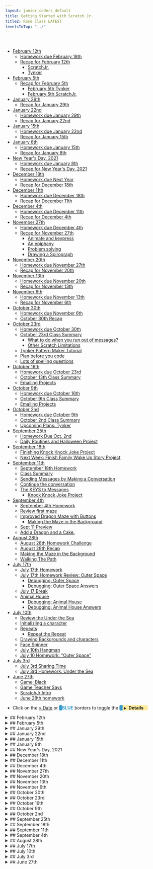 ```yaml
---
layout: junior_coders_default
title: Getting Started with Scratch Jr.
title2: Rose Class LATEST
levelsToTop: "../"
---
```


<!-- 
- [ ] Proceed to [Archives](./a_mon0500pm-Archives.html) 》 
- [ ] {: style="float: right;"}
- [ ] -->

<br clear="both">

<div id="toc">

* [February 12th](#february-12th)
  * [Homework due February 19th](#homework-due-february-19th)
  * [Recap for February 12th](#recap-for-february-12th)
    * [ScratchJr.](#scratchjr)
    * [Tynker](#tynker)
* [February 5th](#february-5th)
  * [Recap for February 5th](#recap-for-february-5th)
    * [February 5th Tynker](#february-5th-tynker)
    * [February 5th ScratchJr.](#february-5th-scratchjr)
* [January 29th](#january-29th)
  * [Recap for January 29th](#recap-for-january-29th)
* [January 22nd](#january-22nd)
  * [Homework due January 29th](#homework-due-january-29th)
  * [Recap for January 22nd](#recap-for-january-22nd)
* [January 15th](#january-15th)
  * [Homework due January 22nd](#homework-due-january-22nd)
  * [Recap for January 15th](#recap-for-january-15th)
* [January 8th](#january-8th)
  * [Homework due January 15th](#homework-due-january-15th)
  * [Recap for January 8th](#recap-for-january-8th)
* [New Year's Day, 2021](#new-years-day-2021)
  * [Homework due January 8th](#homework-due-january-8th)
  * [Recap for New Year's Day, 2021](#recap-for-new-years-day-2021)
* [December 18th](#december-18th)
  * [Homework due Next Year](#homework-due-next-year)
  * [Recap for December 18th](#recap-for-december-18th)
* [December 11th](#december-11th)
  * [Homework due December 18th](#homework-due-december-18th)
  * [Recap for December 11th](#recap-for-december-11th)
* [December 4th](#december-4th)
  * [Homework due December 11th](#homework-due-december-11th)
  * [Recap for December 4th](#recap-for-december-4th)
* [November 27th](#november-27th)
  * [Homework due December 4th](#homework-due-december-4th)
  * [Recap for November 27th](#recap-for-november-27th)
    * [Animate and keypress](#animate-and-keypress)
    * [An epiphany](#an-epiphany)
    * [Problem solving](#problem-solving)
    * [Drawing a Spirograph](#drawing-a-spirograph)
* [November 20th](#november-20th)
  * [Homework due November 27th](#homework-due-november-27th)
  * [Recap for November 20th](#recap-for-november-20th)
* [November 13th](#november-13th)
  * [Homework due November 20th](#homework-due-november-20th)
  * [Recap for November 13th](#recap-for-november-13th)
* [November 6th](#november-6th)
  * [Homework due November 13th](#homework-due-november-13th)
  * [Recap for November 6th](#recap-for-november-6th)
* [October 30th](#october-30th)
  * [Homework due November 6th](#homework-due-november-6th)
  * [October 30th Recap](#october-30th-recap)
* [October 23rd](#october-23rd)
  * [Homework due October 30th](#homework-due-october-30th)
  * [October 23rd Class Summary](#october-23rd-class-summary)
    * [What to do when you run out of messages?](#what-to-do-when-you-run-out-of-messages)
    * [Other Scratch Limitations](#other-scratch-limitations)
  * [Tynker Pattern Maker Tutorial](#tynker-pattern-maker-tutorial)
  * [Plan before you code](#plan-before-you-code)
  * [Lots of spelling questions](#lots-of-spelling-questions)
* [October 16th](#october-16th)
  * [Homework due October 23rd](#homework-due-october-23rd)
  * [October 13th Class Summary](#october-13th-class-summary)
  * [Emailing Projects](#emailing-projects)
* [October 9th](#october-9th)
  * [Homework due October 16th](#homework-due-october-16th)
  * [October 9th Class Summary](#october-9th-class-summary)
  * [Emailing Projects](#emailing-projects-1)
* [October 2nd](#october-2nd)
  * [Homework due October 9th](#homework-due-october-9th)
  * [October 2nd Class Summary](#october-2nd-class-summary)
  * [Upcoming Plans: Tynker](#upcoming-plans-tynker)
* [September 25th](#september-25th)
  * [Homework Due Oct. 2nd](#homework-due-oct-2nd)
  * [Daily Routines and Halloween Project](#daily-routines-and-halloween-project)
* [September 18th](#september-18th)
  * [Finishing Knock Knock Joke Project](#finishing-knock-knock-joke-project)
  * [Next Week: Finish Family Wake Up Story Project](#next-week-finish-family-wake-up-story-project)
* [September 11th](#september-11th)
  * [September 18th Homework](#september-18th-homework)
  * [Class Summary](#class-summary)
  * [Sending Messages by Making a Conversation](#sending-messages-by-making-a-conversation)
  * [Continue the conversation](#continue-the-conversation)
  * [The KEYS to Messages](#the-keys-to-messages)
    * [Knock Knock Joke Project](#knock-knock-joke-project)
* [September 4th](#september-4th)
  * [September 4th Homework](#september-4th-homework)
  * [Review first maze](#review-first-maze)
  * [Improved Dragon Maze with Buttons](#improved-dragon-maze-with-buttons)
    * [Making the Maze in the Background](#making-the-maze-in-the-background)
  * [Sept 11 Preview](#sept-11-preview)
  * [Add a Dragon and a Cake.](#add-a-dragon-and-a-cake)
* [August 28th](#august-28th)
  * [August 28th Homework Challenge](#august-28th-homework-challenge)
  * [August 28th Recap](#august-28th-recap)
  * [Making the Maze in the Background](#making-the-maze-in-the-background-1)
  * [Walking The Path](#walking-the-path)
* [July 17th](#july-17th)
  * [July 17th Homework](#july-17th-homework)
  * [July 17th Homework Review: Outer Space](#july-17th-homework-review-outer-space)
    * [Debugging: Outer Space](#debugging-outer-space)
    * [Debugging: Outer Space Answers](#debugging-outer-space-answers)
  * [July 17 Break](#july-17-break)
  * [Animal House](#animal-house)
    * [Debugging: Animal House](#debugging-animal-house)
    * [Debugging: Animal House Answers](#debugging-animal-house-answers)
* [July 10th](#july-10th)
  * [Review the Under the Sea](#review-the-under-the-sea)
  * [Initializiing a character](#initializiing-a-character)
  * [Repeats](#repeats)
    * [Repeat the Repeat](#repeat-the-repeat)
  * [Drawing Backgrounds and characters](#drawing-backgrounds-and-characters)
  * [Face Spinner](#face-spinner)
  * [July 10th Hangman](#july-10th-hangman)
  * [July 10 Homework: "Outer Space"](#july-10-homework-outer-space)
* [July 3rd](#july-3rd)
  * [July 3rd Sharing Time](#july-3rd-sharing-time)
  * [July 3rd Homework: Under the Sea](#july-3rd-homework-under-the-sea)
* [June 27th](#june-27th)
  * [Game: Black](#game-black)
  * [Game Teacher Says](#game-teacher-says)
  * [ScratchJr Intro](#scratchjr-intro)
  * [June 28th homework](#june-28th-homework)

</div>

-   Click on the [> Date]() or <span style="color: #3399cc;  border-left: 9px solid #3399cc!important;border-radius: 4px 4px; font-weight: bold">BLUE</span> borders to toggle the <span style="background-color:#ffeca0; border-left: 10px solid #3399cc !important;border-radius: 4px 4px;"><b> &nbsp;<span style="font-size: 70%">▶︎</span>&nbsp;&nbsp;Details&nbsp;&nbsp;&nbsp;&nbsp;</b></span>



<details markdown=1>
<summary markdown=1>## February 12th
</summary>

## February 12th

### Homework due February 19th

Keep working on knock knock jokes.

### Recap for February 12th

Today I taught kids about [Knock Knock Jokes](../lessons/KnockKnockJokes.html) and [Bad Jokes](../lessons/JokesForBadJokes.html) 


#### ScratchJr.

For the ScratchJr. kids, I showed them this project, and then they worked to create it themselves. They then added their own screens with more jokes.

This is the joke I started with. Notice the color of the [**Send and Receive Blocks**{: style="color: darkgreen;background-color: yellow"}]. 

A: [**Green Flag**{: style="color: darkgreen;background-color: yellow"}] Knock Knock [**Send ORANGE**{: style="color: orange;background-color: yellow"}]
<br>B: [**Receive ORANGE**{: style="color: orange;background-color: yellow"}] Who's there? [**Send BLUE**{: style="color: blue;background-color: yellow"}]

A: [**Receive BLUE**{: style="color: blue;background-color: yellow"}] Wooden Shoe [**Send GREEN**{: style="color: green;background-color: yellow"}]
<br>B: [**Receive GREEN**{: style="color: green;background-color: yellow"}] Wooden Shoe who? [**Send PURPLE**{: style="color: purple;background-color: yellow"}]

A: [**Receive PURPLE**{: style="color: purple;background-color: yellow"}] Wooden Shoe like me to tell you another joke? 
<br />&nbsp;&nbsp;&nbsp;&nbsp;&nbsp;= *(Wouldn't you like me to tell you another joke?.)*

Here is what the code looks like for A in ScratchJr. 

![Knock Knock Jokes](https://i.imgur.com/KfBCiVd.jpg){: .jsgif}

And how it looks when running:

![Knock Knock Jokes ](https://i.imgur.com/rHDO8RZ.gif){: .jsgif}

#### Tynker 

For the tynker group, I did the same joke and basic project. We used different blocks though. Here is the first (Germy) actor's code:

![Imgur](https://i.imgur.com/tnZ34QJ.png){: .jsgif}

This is what the final project will look like.

<iframe width="100%" height="408" src="//www.tynker.com/ide/embedded?p=602608f13fa97e46070d6e5f&controls=true&autostart=false" frameborder="0" allowfullscreen></iframe>{: .jsgif}

The kids started working on it but it was a bit more difficult that in ScratchJr. We'll work on it some more next week.
</details>


<details markdown=1>
<summary markdown=1>## February 5th
</summary>

## February 5th

### Recap for February 5th

#### February 5th Tynker

Tutorials
  : One student started out on tutorials but then decided to try the cake decorating project. In the project there are various kinds of icing we can put on a cake. We walked through the code step by step together for the first few types of icing. She was very focused and learned a lot. By the time we were done she was able to code new icing by herself and her homework is to finish the project.

Fruit Frog
  : One student spent her time exploring various projects tutorials. Some of them needed explanation and I sat with her to show her what was involved. One of the projects she did was "Fruit Frog" where a frog prince eats fruit with its tongue. She changed the frog to a lizard, but had to add some code to make the lizard show up and be the right size.

![Imgur](https://i.imgur.com/Dfucwx2.png){: .jsgif}

<iframe width="100%" height="408" src="//www.tynker.com/ide/embedded?p=601cf9ba6b35d11ad000957e&controls=true&autostart=false" frameborder="0" allowfullscreen></iframe>
{: .jsgif}


"walking guy" Game
  : One student continued working on her "walking guy" Game. She needed a little help figuring out how to add a new character. She really enjoyed trying to make the fairy escape from all the villains.
  
#### February 5th ScratchJr. 

Race to the Finish
  : Today's ScratchJr. project was a variation of the race to the finish project. This served as a gentle introduction to using messages and making buttons. They both make a lot of progress but had a bit to finish for homework.
  
![Screen 1 of Race to the Finish](./scratchProjects/Images/Y1R25RaceToTheFinish/Story/Y1R25RacetotheFinish.gif "Screen 1 of Race to the Finish"){: .jsgif}

![Screen 2 of Race to the Finish](./scratchProjects/Images/Y1R25RaceToTheFinish/Game/Y1R25RacetotheFinishGame.gif "Screen 2 of Race to the Finish"){: .jsgif} 


</details>


<details markdown=1>
<summary markdown=1>## January 29th
</summary>

## January 29th


### Recap for January 29th

Technical problems

  : Today class was a bit hectic. Some students have been using new computers and some still have some technical problems with them, such as logging in a getting internet. We also had a trial student.

ScratchJr.
  : Today's project was an animate your name project. Kids did a great job with it. They added their own name or other word as characters and created movements with both the green flag and for touch actions.

{% include giphy.html link="https://media.giphy.com/media/2XTcSuvEVm8vnnax17/" %} 

{% include giphy.html link="https://media.giphy.com/media/DuIY2c4LLWB7OQZN4z/" %} 


Tutorials
  : Some students are still working on tutorials. Using loops is still challenging, so we worked together on that. 


Walking Guy
  : One student discovered how to make a basic Platformer game and explored making different characters.

Peep Nature Walk
  : A student came up with a story about going shopping Peep Nature Walk. Today she worked mostly on deciding the layouts and actors and she drew a basic background for the store and we ended at the point where we could begin adding this to her project.


</details>


<details markdown=1>
<summary markdown=1>## January 22nd
</summary>

## January 22nd

### Homework due January 29th

### Recap for January 22nd


ScratchJr.
  : We looked at some sample projects, and students copied and modified the projects.
  : For example, an aquarium with various fish that moved in various ways. The student worked carefully to make two characters move in sync. 
  : Another student used the touch block to make the player choose between two different levels. 

Cake Decorator
  : Student worked on a cake decorator project. This ```when actor clicked :: events hat ```{: .msb}  block selects the icing to put on the cake by changing the "stamper" costume. The student wanted to be able to unselect the icing, which involved a bit of complicated code. To get a little more understanding of if statements, the student continued working on some releavant Barbie tutorials.

![Imgur](https://i.imgur.com/qAkHe4F.png){: .jsgif}

Christmas Project
  : Work continued on the Christmas Project. The student learned how to make say blocks a little more interesting.

![Imgur](https://i.imgur.com/jM9OJIg.png){: .jsgif}

Peep Nature Walk
  : Another student explored a couple of projects. Then she worked a bit on the Peep nature walk project. She changed the appearance one on of the characters, and her homework is to make a plan to continue the story.

![Imgur](https://i.imgur.com/hEeM8SV.png){: .jsgif}

</details>

<details markdown=1>
<summary markdown=1>## January 15th
</summary>

## January 15th

### Homework due January 22nd

### Recap for January 15th

New Students and ScratchJr.
  : Two students joined our class today, and we continued with the introduction to ScratchJr from their trial lesson. We reviewed their homework project, and then did a basic review of the purple, green and orange blocks. At this point I challenged them to explore freely what they could do with the blocks they knew at this point, and this is their homework for next week. In class one project was notable for making three characters move together in unison and stopping at the edge of the screen. 

{% include giphy.html link="https://media.giphy.com/media/FiuZiSeoLwol7qoqY9/" %} 

Knock Knock Jokes
  : After doing many tutorials in Tynker, one girl started to work on a basic project, a knock knock joke project. She decided she wanted to change the stock actor the project came with, and got very excited at all the characters, especially the mermaids, that are available in the media library. After exploring this for a while she asked if we could make the Mermaid King's flippers move as if he were swimming. This is actually hard to do in Tynker, but I walked through the simple cut, paste, and rotate actions that are part of partially creating that effect. She also made some other modifications to the Mermaid King, like changing the color of his sword.

Tutorials
  : Lastly, another student worked independently on finishing up the Barbie Pets Tutorial, and continuing on a Christmas-themed project. She had a small question about one section of the tutorial, but eventually got it. The ability to work independently is a sign of increased confidence and mastery.



</details>


<details>
<summary>## January 8th
</summary>

## January 8th

### Homework due January 15th

Keep working on tutorials or projects

### Recap for January 8th


Kids were very motivated today, and worked hard.

Tutorials
  : Barbie tutorials are a lot of fun. One child worked very hard on a barbie pet tutorial. One challenge she had was understanding repeat blocks. Instead of walking then jumping then walking then jumping then walking then jumping, we can just repeat the walk-jump three times. I used some playing cards to map out the differences, and suddenly, "click", she got it. It's a big step, because loops are, of course, a central concept in coding. 
  
  : The student then went on to create a new project and created  characters. C
  
  : Another student also working through tutorials had some issues using the trackpad on her new computer. Using the trackpad is  probably worth a lesson, and maybe I will spend some time on it next week.

Making characters bigger. 
  : Several students asked about how to make Smaller too.  
  
Birthday card
  : Lastly, one student Lucy made a birthday card for her mom that came out really well. Based on a tutorial project, she changed the background, and the costumes of various characters, including drawing her own birthday present, and recording a birthday song. We also worked together to make the present hop along the bottom of the screen. We used some of the ideas from last class about x and y position to figure out where the present would glide to to make it look like it was jumping. This included working out how many times it would jump to get across the screen, and how to jump back to the other side. Of course, I made a **classic mistake** of forgetting that the x and y position change after each step, so I have to calculate the **relative** position, but the exercise was worth it. Here is the final project:

<iframe width="100%" height="408" src="//www.tynker.com/ide/embedded?p=5ff8069b2220644dd30ca6fa&controls=true&autostart=false" frameborder="0" allowfullscreen></iframe>

Here is the code for the jumping birthday present.

![jumping birthday present](https://i.imgur.com/3iEIdJq.jpg){: .jsgif}

</details>


<details>
<summary>## New Year's Day, 2021
</summary>

## New Year's Day, 2021

### Homework due January 8th

Keep working on your individual projects. 

### Recap for New Year's Day, 2021

Today, instead of working on individual projects, we worked on a basic tutorial that leads to a keyboard-based game. The tutorial focuses on:

x, y, and positive and negative numbers,
  : because these a core concepts, we spent a lot of time learning about the four quadrants, and how to tell where an actor or the mouse is.

"go to" versus "glide"
  : go to magically transports the actor to the new position, "glide" moves through the intervening space.


<iframe width="660" height="408" src="//www.tynker.com/ide/embedded?p=5fe9dd92fc762c07fc1acfd0&controls=true&autostart=false" frameborder="0" allowfullscreen></iframe>
{: .jsgif }

<https://www.tynker.com/play/block-heads-version-2-partially-completed/5fe9dd92fc762c07fc1acfd0-788525XlWhzbbxd4ml.IpdPRLJ3Xsk>


In the games, kids collect coins by moving or gliding the actor to places in different quadrants. Once they understood the concepts above, they have to code the correct blocks. The only way to collect some blocks is by gliding, and others they need "go to" for. They also have to work out which position is in which quadrant. 

At first, these mathematical ideas are a bit challenging, but once they could see how it played in a real game they really understood it, and were able to work out the correct blocks all by themselves. A job well done!!

</details>


<details>
<summary>## December 18th
</summary>

## December 18th

### Homework due Next Year

Keep working on your project and MAKE A PLAN!!!

### Recap for December 18th

Naturally the theme this week was Christmas. We learned how to use google to find good images, this time of a bed fit for a princess. After finding a magnificent example, we learned how to import it into our project, and began our plan out what the story would be. 

<iframe width="660" height="408" src="//www.tynker.com/ide/embedded?p=5fdc68d5bf47275f677baa24&controls=true&autostart=false" frameborder="0" allowfullscreen></iframe>
{: .jsgif }

The other student thought about her story. She had a basic story. This is enough to start with. 

Next time I will try to talk more about planning: 

Who are the characters?
  : Give them names

What do they look like? 
  : Color, shape, size, clothes, and so on

What clothes and expression do they have?
  : Make a rough drawing.
  : Will you use a drawing, the character builder, a photograph?

What objects are there? 
  : Again, draw them. Even a simple drawing is enough.

What is the stage or other locations?
  : You will need one stage costume for each

What happens? How will you show this action?
  : Movement, color, shape, size, sound?

Who says what, in what order? 
  : When do they say it?

Who moves and where?
  : When, why? How will you show it?

</details>


<details>
<summary>## December 11th
</summary>

## December 11th

### Homework due December 18th

Complete the Barbie Tutorial

### Recap for December 11th

Only one student today. We worked mostly on mastering the Image Editor. The stamp tool and paint bucket tools were especially fun. 

![cupcake](https://i.imgur.com/Pwd7hb5.jpg){: .jsgif}

These tools are sometimes not intuitive, and can react slowly or inconsistently. It takes some practice to be able to use them to get desired results, and sometimes the best way to learn is just experiment with it. I also demonstrated how to make a basic animation from several images in sequence. 

After that the student started in on the Barbie Hour of Code project that just became available on Tynker this month. The project is easy but cute, and the student seemed to enjoy it and be able to do it without much assistance despite a difference in language. The final part was left as homework.

We finished up with a few games of hangman. Even if kids have some English proficiency, if they learned English as a second language some basic skills such as vocabulary, writing characters correctly, pronunciation,  or spelling tricks can have gaps, and the way we play hangman is modified to help support these. 

</details>

<details>
<summary>## December 4th
</summary>

## December 4th

### Homework due December 11th

The homework is keep revising your projects. What happens when you press a key? What happens when you click a character? Can you use random numbers to make it interesting?


### Recap for December 4th


Today kids worked mostly on their own projects. 

1. **Animating a story with key presses**

The when key pressed block makes something happen when a key is pressed.

When the right arrow key is pressed, the character moves right. 


![when up arrow pressed](https://i.imgur.com/Lxd4eMv.png)
{: .jsgif}


We used this to make the character do different animations (dance, attack, fall down) when the key was pressed. This allowed the character to act out a story by pressing different keys. 

2. **When actor clicked**

Another way to make things happen is when the actor is clicked. In this project, clicking the 2nd robot makes him jump up. For next week, make him come down, and make the other actors move as well.


![when actor clicked](https://i.imgur.com/CT2uXrk.png)
{: .jsgif}

3. **Funny Circles**

Continuing on the idea of drawing circles, one student played with changing the pen color and pen size using random values. This created some cool effects.

![when making funny circles](https://i.imgur.com/M9MczGH.png)
{: .jsgif}

</details>


<details>
<summary>## November 27th

</summary>

## November 27th


### Homework due December 4th

Students received individual assignments such as plan out your story, or keep working on adding keypress actions, or keep paying with the spirograph.

### Recap for November 27th

#### Animate and keypress

Starting with last week's move and animate project, we worked on understanding some basic blocks: 

* Making character move with keypress. This included how to use the animate button.

![using keys](https://i.imgur.com/iBrDpPn.png)
{: .jsgif}

* Using the move by block to move a character around the screen. We worked understanding what the x and y values should be:

![moveby and animate](https://i.imgur.com/OCGGgOm.png)
{: .jsgif}

For example, to move 300 steps in various directions:

Up
: y=300

Down
: y=300

Left
: x=-300

Right
: x=300

#### An epiphany

Using animate was a lot of fun. For one student, after a bit of experimentation there was a bit of an epiphany: the various actions became a mini story. Another character was added, more fun with the character editor. The challenge for next week will be to put all these actions together in sequence to tell the story. 

#### Problem solving 

A bit of problem solving: The character is facing in wrong direction at first. 

Answer:

![point in direction](https://i.imgur.com/qaxUrIt.png)
{: .jsgif}

#### Drawing a Spirograph

Another student began working on variations of a spirograph. This shows some stages of what we did.

<iframe width="660" height="408" src="//www.tynker.com/ide/embedded?p=5fc13992f06e0306d63a6115&controls=false&autostart=false" frameborder="0" allowfullscreen></iframe>
{: .jsgif}


The key blocks are a repeat loop and a turn. We then varied this by changing the color to make a rainbow, and then by adding some random values. We explored varying the values and seeing what happened. For example:

![randomized circle
](https://i.imgur.com/KaSBt6U.png)


or:

![another randomized circle](https://i.imgur.com/VHsbOwk.png)


</details>


<details>
<summary>## November 20th
</summary>

## November 20th

### Homework due November 27th

Keep working on your flying project.

### Recap for November 20th

Today we worked on our first Tynker Project together. A lot of time was learning to navigate Tynker, such as finding the dashboard, opening projects, and so on.

We learned how to share projects with each other and sending messages to each other. I used this to send a student some blocks to use in her projects. In addition to being fun, this is a handy way for me to be able to help students with their projects in real time.


You can sees what the project will be on the first screen of this video:

<iframe width="660" height="408" src="//www.tynker.com/ide/embedded?p=5fb857b532cb6a2dcb3be2f7&controls=false&autostart=false" frameborder="0" allowfullscreen></iframe>
{: .jsgif}

[Direct link (be sure to **login** and save)](https://www.tynker.com/ide/?p=5fb857b532cb6a2dcb3be2f7)

We use this block set to move the character around:

![](https://i.imgur.com/c9PFvn9.png)
{: .jsgif}

The move by block do the motion, the animate and wait blocks animate the character. The wait for blocks are required. They also make sure the movement finishes before the next one is done.

Next week we might use functions and ask blocks to make the project more interesting. See Level 2 to see how it could work.

</details>

<details>
<summary>## November 13th
</summary>

## November 13th

### Homework due November 20th

Play in Tynker and get used to the interface. 

### Recap for November 13th
Today we worked on a final ScratchJr. project. We made a basic video game, that involved the idea of a hero, and obstacle, and a collision. These concepts will help us in Tynker.

The project was very simple: 

* A moving obstacle and code for its movement. At first the character just moved in one direction, but then we added crazy movements. This is the fun part of the project. 
* A main character the player controls
* Buttons to control the main character. As above we made the movements a bit crazy and unpredictable.
* Code to say what happens when character and obstacle collide, like playing a sound. What kind of game it is depends on this. Maybe the goal is to hit the obstacle, or maybe it is to avoid the obstacle.

The kids went through it like pros! 

Then we moved onto Tynker as a class. My main goal was to give an overview of the interface (the UX). The key point was to get everyone to find the classroom page so they could see the tutorials and class assignments. We also covered how to:

* Open a project
* Give a project a name
* Change a character's appearance
* Share a project in the stream. 

This was a quick overview, but this will become second nature soon enough. 

</details>

<details>
<summary>## November 6th
</summary>

## November 6th

### Homework due November 13th

The homework is continue what you can. If you are starting Tynker, I suggest doing the "Programming 100" and "Barbie" activities that you can see by choosing "Friday and Monday Tynker Class" on your dashboard. [This link may go there directly](https://www.tynker.com/dashboard/student/#/my-classes/). 

### Recap for November 6th

This week we finished the outstanding ScratchJr Projects. I have been impressed with how diligent and patient the kids have been. 

By the end of the class all the students were ready to or had started on Tynker. Kids are mostly able to do the exercises but need some help reading and understanding the instructions at first. Also, there were some technical difficulties with Tynker related to scrolling on certain ipads, though some don't have the problem. This is a problem on Tynker's end that I need to troubleshoot. 

For this reason, next week, instead of working individually, we will work as a group on doing the tutorials. 

Tynker has pros and cons. The pros are that:

* The quality of the graphics is much better.
* It has capabilities that scratch and scratch junior doesn't have, such are ready-made tools for Mario type and other games. 
* This means students can make more satisfying and realistic games and projects.
* It still has all the capabilities tha scratch/scratchjr have
* I can follow student progress more easily, including giving help in real | times: 1

Some of the cons:

* A bit of a learning curve. It is a new interface, and is less visual than scratchjr.
* Not as well documented. The positive view is that this encourages experimentation.
* Some bugs, quirks, and compatibility issues. In the long run these should be minor problems (I hope).

Since this is a transition, there will be some bumps, but I am confident about the end goal of the journey. Hang in there!!


</details>


<details>
<summary>## October 30th
</summary>

## October 30th

### Homework due November 6th

The homework this week is have fun! Play with ScratchJr. or Tynker and see if you can discover new things. 

### October 30th Recap

Only two kids today. At first they continued working on ScratchJr. As per last week, we ran up against some of the limitations of scratch, and got a chance to work on problem solving strategies. 

For example, sometimes we end up with parallel actions both having send message blocks. This can make the action jerky because the message is sent twice.

![](https://i.imgur.com/O8xdpS4.jpg){: height="200px" style="width:auto!important" .jsgif }

We discovered using only one message block on the longest one let the program run smoothly.

![](https://i.imgur.com/GXR3d6t.jpg){: height="200px" style="width:auto!important" .jsgif }

Also, what can we do when the text in a text bubble has too many characters? We worked through how to figure out how many characters the bubble can hold and how to split it up into separate messages. 

Sometimes students get frustrated when things don't work as quickly or the way they expect. The limitation could be in the software or in the hardware, like a touch screen or mouse not working the way we would like. But having problem solving strategies can give students some control over the situation and help build patience and reduce frustration. 

I offered Tynker as an option for the kids, which doesn't have some of ScratchJr.'s limitations. One student took me up on it and made great progress on the tutorials. I always encourage students to go at their own pace and follow their own interests. The other student decided she wasn't ready yet. I could see she felt comfortable with the decision, and I think when she is ready she will try it. 

</details>


<details>
<summary>## October 23rd
</summary>

## October 23rd

### Homework due October 30th

Continue working on projects. Keep up the good work.

### October 23rd Class Summary 

Everyone was hard at work on finishing projects in ScratchJr. this week. 

#### What to do when you run out of messages?

One limitation in ScratchJr. is that there are only 6 message colors available per scene. Sometimes however, you want more, which is what happened in one project. The trick to solving it is to create a **duplicate scene** that picks up where the old one left off. 

1. create a new scene 
2. copy the background of the previous scene 
3. copy the characters from the last position of the old scene 
4. move them to their last position using the grid 
5. switch to the new scene after the last action in the old scene


#### Other Scratch Limitations 

  1. The canvas is too small

Drawing in the character/background editor is difficult in ScratchJr. One trick that helps is using a two finger gesture to expand and contract the canvas so you can draw in details. 

  2. Copying shapes

Another limitation a student faced today was that the editor can copy shapes, but sometimes the copy ends up too close to the original and they get merged. There is no workaround for this other than redrawing the shape to copy it.


  2. Too many characters

It also turns out that scratchJr. gets very slow when a scene goes on for too long. Another good reason to use the duplicate scene trick.

### Tynker Pattern Maker Tutorial

Another student worked in Tynker, which doesn't have these limitations. She asked for a little help with the Pattern Maker Tutorial that involved drawing shapes like stars and squares.

![Pattern maker](https://www.tynker.com/image/support/course-puzzle-answer-keys/p100/Trailblazer%201%20Puzzle%203%20Solution.jpg)

* Repeat blocks

One requirement of the tutorial is to use repeat blocks. I showed her how to write out all the actions she plans to do to find out which actions have to be repeated and how many times. 

* Geometry and Angles

Using the grid the student has to figure out how far to walk along each edge. She also had to learn how angles work so that the character can turn the right amount. For a square the character turns 90 degrees, but for other shapes the angles is not so easy to guess, so a bit of trial and error was involved. This is good practice. Also, since the available angles were limited, she had to combine several turns to get to the right angle. 

### Plan before you code 

Students tend to want to jump right in on coding once they have an idea, but if an idea is complicated enough they need a little help planning out what is going to happen before trying to code it. This is counterintuitive, so students often need a reminder to take this step. Planning her activity before she coded it also helped her overcome a bit of "coders block" when she was starting out.

### Lots of spelling questions 

In addition to coding, there were a lot of spelling questions this week. The kids seemed to be enjoying learning English as well as coding. 

</details>


<details>
<summary>## October 16th
</summary>

## October 16th

### Homework due October 23rd

The homework is to continue to work on unfinished projects, especially The Halloween ("Use all the blocks") Project. Remember, the Halloween project must use each ScratchJr. blocks at least once. 

### October 13th Class Summary

As per last week, students continued working through the Family Conversation and Halloween Projects. 

Students starting a new project spent time designing each screen and the characters and actions in it on paper first, before coding. This usually saves a lot of time and makes coding smoother. It also helps them understand how their project will be experienced by the user. 

Kids like to be able to record sounds as part of their videos. But a common problem with this is that it is hard to tell who is speaking, so another theme in today's class was getting kids to think about this. Common solutions kids are using are:

* Have a text balloon open at the same time 
* Have the character move as they speak 
* Have an object move in a way that shows teh action, for example having actors pass a ball

We also did some problem solving to overcome some of scratchJr.'s limitations. With a little imagination we were able to make a character seem like they had turned around by editing their character's hair appropriately. 

### Emailing Projects

Thank you for emailing me projects. Please be sure your ScratchJr. app is up to date, as there was a bug in a recent version that prevented files from being opened.


</details>

<details>
<summary>## October 9th
</summary>

## October 9th


### Homework due October 16th

The homework is to continue to work on unfinished projects, especially The Halloween ("Use all the blocks") Project. 

### October 9th Class Summary

Today, students were mostly at different stages of our progress, working towards completing the Halloween Project. 

One child was reworking her Family Conversation Project, which helped her reinforce the idea of sending messages and parallel actions. In this case that meant planning out simultaneous text to the recorded sounds as the characters spoke. 

Another student worked first on pre-planning her Halloween project and once we reviewed her outline,  she began programming it.

Another student was well along on the Halloween project, but continued to add more to the story.

Meanwhile, another student has moved on to Scratch, and completed the Pong tutorial. 

### Emailing Projects

As I mentioned in person, it would be helpful to me if students could email me projects they complete or are working on so I can review them and get a better sense of their progress and the support they need. I did a brief review with students of how to do this in ScratchJr, though the final step (complete the email) requires adult help. Full details of how to do this are available here: <https://www.scratchjr.org/learn/tips/share-projects>. The email to use is [teacher@kyotolesson.com](mailto:teacher@kyotolesson.com).


</details>

<details>
<summary>## October 2nd
</summary>

## October 2nd

### Homework due October 9th

The homework is to continue to work on unfinished projects, specifically The Family Conversation and Halloween ("Use all the blocks") Projects. 

### October 2nd Class Summary

Students continued to work on unfinished projects. 

One student has a small bug in her Family Conversation. Her characters were not speaking in the correct order. This gave her a good experience at debugging and carefully working through the code and message logic (with help) to find the source of the problem. 

Another student worked on adding simultaneous text to the recorded sounds the character spoke.

Students also learned that since ScratchJr limits each character to 5 recorded sounds, it is better to record continuous recordings as one. This is a kind of "refactoring" that comes up often in programming as the limits of a given framework are reached. 

### Upcoming Plans: Tynker

All the students in this class are familiar with all the ScratchJr blocks. Once they finished with these or a few more projects, I think we will actually be ready to move onto Scratch. In fact, I am considering moving to an improved version of Scratch I recently discovered called "Tynker". Tynker is almost identical to Scratch, but also has some improvements. It has additional blocks that are easier to understand. It has better images and drawing. 

It also allows me to observe and collaborate with students as they work in real time. As a result, it is easier to give students individual support, especially for kids who are at different levels. It is easier to create tutorials and exercises. 

Tynker is web-based and does not require installation of software. In addition, it is similar enough to Scratch that learning one effectively allows you to use the other. 

One advanced student did a trial run of Tynker with me this class and gave a favorable review. 

One issue is that students need at least a keyboard, and perhaps a mouse to use it fully. I mentioned this to parents, but please let me know if you any questions about requirements for your situation. Tynker is free to use, though it also offers (and sells somewhat aggressively) paid upgrades, which I don't plan to use in this class. They are not necessary at this point and have the potential at this point to be distracting rather than enlightening. Tynker, like Scratch and ScratchJr, does have some bugs and quirks, but so far none has been critical.

You do not need to sign up, as I have created accounts for the students already, and will provide login information at the right time.


</details>



<details>
<summary>## September 25th
</summary>

## September 25th

### Homework Due Oct. 2nd

The homework is to make a Halloween project using every single block. 

### Daily Routines and Halloween Project

Today we had only one student. The student made a wonderful series of projects devoted to daily routines, such as playing soccer and going to school. The projects showed great mastery of how to:

* send and receive messages*
* create new characters and objects using the picture editor and how to 
* weave these together to tell a story.

</details>


<details>
<summary>## September 18th
</summary>

## September 18th


We started coding this screen in class. 
* For example, in my version:
  1. the mother (father) enters the bedroom 
  2. She tell the daughters to get up (using messages). 
  3. They each reply in turn.


If students finish screen 1, they can continue to the next few screens (see [Next Week: Finish Family Wake Up Story Project](#next-week-finish-family-wake-up-story-project) below)

### Finishing Knock Knock Joke Project

We finished the Knock Knock Joke Project. Some kids still are getting the hang of sending and receiving messages, but in the end they were all able to make the project work. 

As an added challenge for those that finished early, I had them copy the same code, but in parallel

![](https://i.imgur.com/KfBCiVd.jpg)

This clever trick allows many actions to be performed together at the same time instead of one after the other.

### Next Week: Finish Family Wake Up Story Project

To reinforce the idea of sending messages, our next project was the Family Wake Up Story.

Screen 1 (in the homework above) introduces the family.

Screen 2. The daughters loved to sing.

* This could be done in many ways.
* For example, the daughters could take turns singing.
* Or they could sing together. 
* Or Sing and Dance.

Screen 3. One day there was a storm. Their house got broken.

Screen 4 is for you to end the story the way you would like.



</details>


<details>
<summary>## September 11th
</summary>

## September 11th

### September 18th Homework 

The homework for next week is to continue the Knock Knock Joke Project, by adding the joke below. The Receiving block has to match the color of the Sending block before it. Making these colors **match** is the main point of the exercise.


A: [**Green Flag**{: style="color: darkgreen;background-color: yellow"}] Knock Knock [**Send ORANGE**{: style="color: orange;background-color: yellow"}]
<br>B: [**Receive ORANGE**{: style="color: orange;background-color: yellow"}] Who's there? [**Send BLUE**{: style="color: blue;background-color: yellow"}]

A: [**Receive BLUE**{: style="color: blue;background-color: yellow"}] Ice Cream soda [**Send GREEN**{: style="color: green;background-color: yellow"}]
<br>B: [**Receive GREEN**{: style="color: green;background-color: yellow"}] Ice Cream soda who? [**Send PURPLE**{: style="color: purple;background-color: yellow"}]

A: [**Receive PURPLE**{: style="color: purple;background-color: yellow"}] Ice Cream so the other people can hear me. 
<br />&nbsp;&nbsp;&nbsp;&nbsp;&nbsp;= *(I scream so the other people can hear me.)*


### Class Summary

The class went well. Below is a summary of what we covered.


### Sending Messages by Making a Conversation

The main topic today was how to send a message and receive a message to start a conversation.

-   First, Fairy says something and then [**Sends**{: style="color: orange;background-color: yellow"}] (an orange) message

![Fairy Sends Message](images/2020-04-20/sendMessageFromFairy.jpg "Fairy Sends Message")

-   The Frog [**Receives**{: style="color: orange;background-color: yellow"}] it (**SAME COLOR**) and responds

![Frog Receives Message](images/2020-04-20/FrogReceivesMessageAndResponds.jpg "Frog Receives Message")

Key Point:
: The **color**  of the [**Receive**{: style="color: orange;background-color: yellow"}] on the Frog matches the color of the [**Send**{: style="color: orange;background-color: yellow"}] before it on the Fairy.

### Continue the conversation

We also talked about how to make a longer conversation:

1. As before, the Fairy starts (speaks and sends ORANGE message. You need to connect it!)
   ![Um Froggie](images/2020-04-20/umFroggie.jpg "Um Froggie")
1. Froggie replies
   ![alt-text](images/2020-04-20/yesFairy.jpg "Hover text")
1. Then Sends a New RED Message (remember to connect it!)
   ![alt-text](images/2020-04-20/sendRedMessage.jpg "Hover text")
1. Fairy receives the **red** message. Says something. Then she continues by sending a YELLOW message back to Froggie (connect it).
   ![alt-text](images/2020-04-20/thisIsNotAForest.jpg "Hover text")
1. What color message does Froggie Receive?

### The KEYS to Messages

-   Each message has 2 parts, sending and receiving.
-   They have to be the SAME color! (did I mention that?)
-   One character sends. The other receives, and acts.
-   They can send a new message back....

#### Knock Knock Joke Project

We made a Knock knock Joke project. The joke is below. Notice the color of the [**Send and Receive Blocks**{: style="color: darkgreen;background-color: yellow"}]. 

A: [**Green Flag**{: style="color: darkgreen;background-color: yellow"}] Knock Knock [**Send ORANGE**{: style="color: orange;background-color: yellow"}]
<br>B: [**Receive ORANGE**{: style="color: orange;background-color: yellow"}] Who's there? [**Send BLUE**{: style="color: blue;background-color: yellow"}]

A: [**Receive BLUE**{: style="color: blue;background-color: yellow"}] Wooden Shoe [**Send GREEN**{: style="color: green;background-color: yellow"}]
<br>B: [**Receive GREEN**{: style="color: green;background-color: yellow"}] Wooden Shoe who? [**Send PURPLE**{: style="color: purple;background-color: yellow"}]

A: [**Receive PURPLE**{: style="color: purple;background-color: yellow"}] Wooden Shoe like me to tell you another joke? 
<br />&nbsp;&nbsp;&nbsp;&nbsp;&nbsp;= *(Wouldn't you like me to tell you another joke?.)*


</details>

<details>
<summary>## September 4th 
</summary>

## September 4th 



### September 4th Homework

The homework for this class is to continue working on the Dragon Maze with Buttons (see below). The homework is to make 4 buttons, one for each direction. Then add the cake and dragon, like last week.


### Review first maze

As a class, we revised last week's homework project.
* We moved the cake and added a dragon.
* If we touch cake the the dragon disappears. 



Here is an  example with pictures. This example has some things we didn't do in class. You can ignore them. We will go over it in class next week.

1.  Cake sends a message using a yellow "bump" block. (In the example, cake also receives the **same** green message, and says goodbye to the dragon)

![Cake sends a message to the dragon](../class_notes_lessons/images/2020-04-13/Screen%20Shot%202020-04-14%20at%2011.58.43%20AM.png){:height="59px"}

2. Dragon gets the message and disappears. (In the picture, the dragon waits, gets bigger, says something, gets smaller, says something, and then, **finally disappears**..)

![Dragon gets the message](../class_notes_lessons/images/2020-04-13/Screen%20Shot%202020-04-14%20at%2011.58.51%20AM.png){:height="59px"}


3. A receive block on the cat makes the cat step off the cake (no picture, sorry)

### Improved Dragon Maze with Buttons

We next improved the above project using buttons to control the cat. 

#### Making the Maze in the Background

First we made the maze in the background. The maze is a bunch of "squares" with "openings" cut out. 

See the images below, but the steps we did in class are:


1. Draw the maze. Make the maze "square"

{% include giphy.html link="https://media.giphy.com/media/h5pP1wMLfQugZxf7Ny/" %} 

1. Color the background. This is just for fun.

{% include giphy.html link="https://media.giphy.com/media/dXdU0SxHG5BYonm3aA/" %} 

1. Draw buttons. 

{% include giphy.html link="https://media.giphy.com/media/ZAwboqCd8zB5iUW6ok/" %} 

1. The buttons send messages to the cat to make it move. 


{% include giphy.html link="https://media.giphy.com/media/cho8wnCflgTUChuDSF/" %} 


### Sept 11 Preview

Messages are very important in ScratchJr.. Next week we will use "messages" to make conversations between characters.

### Add a Dragon and a Cake.

Add a dragon and a cake as in the original project. 

</details>




<details>
<summary>## August 28th
</summary>

## August 28th

### August 28th Homework Challenge

The homework for next week is to make a maze like the one we did today, except it has two exits and two cakes. Can you stop to eat one cake and then move on to the other. This might be challenging, so don't despair. If it is difficult, just do your best. 

Next week will use that to send messages and make dragon mazes. 

### August 28th Recap

Today we worked on Simple Mazes. Skills we practiced included:

-   Drawing lines
-   Removing "dots" to make the lines straight
-   Moving dots to change the shape, direction, and position of the line
-   Using the blue blocks to make the characters move
-   Adding New Characters
-   Adding New Screens
-   Moving from one screen to the next

### Making the Maze in the Background

1. First click the select arrow and then click a line.
2. The line will appear with dots.
3. Click on a dot to remove it.
4. Remove all the dots except 2 to make a perfectly straight line.
5. Drag the dots to modify the path of the line.
6. Using a series of lines, make a maze in the background.

### Walking The Path

1. Use the blue movement blocks to make the character walk the along or within the lines.
2. When the character reaches the end they said "Victory"
3. Add a cake at the end of the path.
4. Then, using yellow "bump" blocks, when the character touches the cake, the cake disappears.
5. Add another screen.
6. Go back to original screen and using a red block make screen change when cake disappears.
7. Design a 2nd screen like the first, with a different maze.
8. Have it loop back to the first screen



</details>

<details>
<summary>## July 17th
</summary>

## July 17th

### July 17th Homework

The homework for next class is:

1. Finish the Animal House Project
2. Do the Outer Space and Animal debugging exercises above.

Below is a summary of what we did in class.

### July 17th Homework Review: Outer Space

We reviewed and developed the [Outer Space project](./scratchProjects/Y1R17Outerspace.sjr). Kids watched the project run and tried to make their own similar code. One key idea was **having two or more actions happen at the same time**. For example, click the astronaut link below, and you can see the astronaut does 3 actions at the same time:

1. He turns,
2. moves up, and
3. shrinks then disappears.

This creates the effect of him spinning off into space and disappearing. This trick is very important in ScratchJr.

{% include niceimage-galleryNoTableweserveGifsNoLink.html folder="/scratchProjects/Y1R17Outerspace/" %}

#### Debugging: Outer Space

Here are some problems to solve:

{% include niceimage-galleryNoTableweserveGifsNoLink.html folder="/scratchProjects/Y1R17OuterspaceDebugging/" %}

1. Why doesn’t the sun spin when pressed?
2. Why does the alien stay in the air and not hop back down?
3. Why doesn’t the shooting star hide after it shrinks?
4. Why doesn’t the astronaut fly up when pressed?

<details>
<summary>#### Debugging: Outer Space Answers
</summary>

#### Debugging: Outer Space Answers

1. It needs the start on tap trigger
2. The move up block needs to be replaced with a hop block
3. The show block needs to be replaced with a hide block
4. The number (parameter) on the move up block needs to be greater than 0

</details>

### July 17 Break

We played Hangman during the break, and it was a lot of fun. For a change, the kids worked together to choose a word ("Doctor") that I had to guess. They almost stumped me!

### Animal House

We then moved to making characters talk, either by recording sounds, or adding text bubbles. Our model was the Animal House Project from BootUp.

{% include youtubelazy.html  videoID="ie-PcCGplu4" %}

The kids worked on their own version of the project, and the homework was to finish the project.

#### Debugging: Animal House

Here are some debugging exercises.

{% include niceimage-galleryNoTableweserveGifsNoLink.html folder="/scratchProjects/Y1R18AnimalhouseDebugging/" %}

1. Why does the barn get bigger and not bigger, then smaller?

2. Why does the chicken play a pop sound and not the recorded sound?

3. Why does the horse play the same recording twice instead of two different recordings?

<details>
<summary>#### Debugging: Animal House Answers
</summary>

#### Debugging: Animal House Answers

1. The second grow block should be a shrink block

2. The pop block sound be a play recorded sound block

3. The second play recorded sound block should have a number 2 and not a number 1

</details>

</details>

<details>
<summary>## July 10th
</summary>

## July 10th

### Review the Under the Sea

We reviewed the homework projects. The original Under teh Sea project can be [downloaded here](./scratchProjects/Y1Q15UndertheSea.sjr).

### Initializiing a character

To set the initial position, visibility, or size of a character:

-   **manually** change the position of the character.

![Initial Position](./images/2020-07-10/20200710InitialPosition.gif)

Note in the gif above, if I use a block to change the position, it returns when I press the return button. If I manually move it, it stays.

-   **manually** change the visibility

![Initial Position](./images/2020-07-10/20200710Invisble.gif)

-   **manually** change the size

![Size](./images/2020-07-10/20200710Size.gif)

This is useful if you want a character to start off small, or in a certain position.

-   Rotation **doesn't work**

![Rotation](./images/2020-07-10/20200710Rotation.gif)

### Repeats

#### Repeat the Repeat

I briefly discussed repeats within repeats:

1. Put some actions in a repeat block.
2. Add something to that, and put that in a repeat block
3. Repeat step 2

Not so interesting at this point.

### Drawing Backgrounds and characters

We reviewed the Drawing Editor to:

-   Create circles, squares, and lines
-   Use different thicknesses
-   Fill in drawings
-   Move drawings
-   Change the shape of blocks
-   Delete drawings

### Face Spinner

{% include youtubelazy.html  videoID="4r-WH7c5w0M" %}

[Download here](./scratchProjects/Y1R16Fidgetspinner.sjr)

To practice using the editor, the kids reverse engineered the project above, but then, for fun, we put each other's pictures in the circles to make cool **Face Spinner**.

Then they made the spinner spin. As a challenge, I proposed making the spinner go fast at first and slower later. Most kids did it this way:

![Rotation](./images/2020-07-10/20200710Fidget.png){: height~"200px"}

### July 10th Hangman

At the end we had a little time left and we played Hangman. For some kids it was their first time playing this classic children's spelling game!

### July 10 Homework: "Outer Space"

{% include youtubelazy.html  videoID="EQ8FqqIM_Rc" %}

The homework is to try to make this project just from watching the video. The stars and sun are just like we did in class. The Green Cat is a little different and you might have to think about it. The Astronaut is a new trick we will learn next time!

</details>

<details>
<summary>## July 3rd
</summary>

## July 3rd

This week we continued working on learning basic ScratchJr Blocks.

### July 3rd Sharing Time

The kids shared the work they had done by themselves during the week. Kids learned a lot.

Children explored using the various motion blocks to create interesting dances. They created their own versions of projects similar to the following Bootup Projects:

1.  Dance Alone

{% include youtubelazy.html  videoID="XO9bv2Oz_68" %}

2. Can't Stop Dancing

Uses repeat block to repeat motion

{% include youtubelazy.html  videoID="ZPgbWqX4Nog" %}

3.  Dance Party: several sprites perform at the same time.

{% include youtubelazy.html  videoID="YsS21mU9Nxg" %}

[Download](./scratchProjects/Y1Q13DanceParty.sjr)

4. Starry Night; Putting it all together

{% include youtubelazy.html  videoID="kxQGuTWfXx0" %}

[Starry Night from Bootup](./scratchProjects/Y1Q14StarryNight.sjr)

### July 3rd Homework: Under the Sea

The homework was to create a project like the following.

{% include youtubelazy.html  videoID="bleXofsQjzw" %}

</details>

<details>
<summary>## June 27th
</summary>

## June 27th

### Game: Black

We played the game called [Black](../lessons/gameBlack.html). The game teachers kids several concepts related to coding, including making choices, thinking about future steps, and logical reasoning.

### Game Teacher Says

We played the [Teacher Says](../lessons/TeacherSays.md) game. This game helps us learn each other's name, as well as teaching about sequencing event and following instructions.

### ScratchJr Intro

I did a simple introduction to the ScratchJr. interface. We covered:

-   The home button
-   The green flag/start block
-   The settings
-   The blue motion buttons
-   The purple size buttons
-   The say nd record buttons

We also talked about the image interface:

-   Changing the color of elements
-   Undoing actions

Kids then spent some time experimenting with these. Kids shared their "discoveries".

We will review all these again next class.

![scratchjrinterface](./images/jc_a_001_scratchjrinterface.jpg)

### June 28th homework

The homework is for kids to teach parents how to play [Black](../lessons/gameBlack.html).

Also kids should play with ScratchJr and try to discover new things about how it works.

</details>
